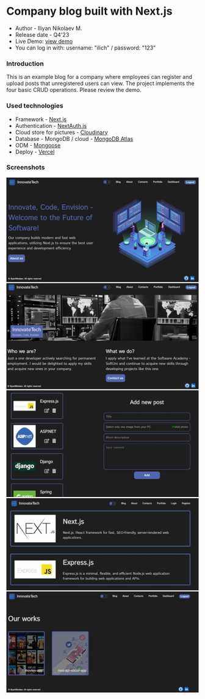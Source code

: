 # Company blog built with Next.js
* Author - Iliyan Nikolaev M.
* Release date - Q4'23
* Live Demo: [view demo](https://nextjs-blog-app-smoky-six.vercel.app)
* You can log in with: username: "ilich" / password: "123"


### Introduction

This is an example blog for a company where employees can register and upload posts that unregistered users can view. The project implements the four basic CRUD operations. Please review the demo.

### Used technologies
* Framework - [Next.js](https://nextjs.org/)
* Authentication - [NextAuth.js](https://next-auth.js.org/)
* Cloud store for pictures - [Cloudinary](https://cloudinary.com/)
* Database - MongoDB / cloud - [MongoDB Atlas](https://www.mongodb.com/atlas/database) 
* ODM - [Mongoose](https://mongoosejs.com/)
* Deploy - [Vercel](https://vercel.com/)

### Screenshots
![home](./public/home.JPG)
![about](./public/about.JPG)
![dashboard](./public/dashboard.JPG)
![blog](./public/blog.JPG)
![portfolio](./public/portfolio.JPG)
